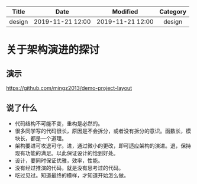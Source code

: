 | Title                | Date             | Modified         | Category          |
|:--------------------:|:----------------:|:----------------:|:-----------------:|
| design      | 2019-11-21 12:00 | 2019-11-21 12:00 | design   |


# 关于架构演进的探讨

## 演示 
https://github.com/mingz2013/demo-project-layout

## 说了什么

- 代码结构不可能不变，重构是必然的。
- 很多同学写的代码很长，原因是不会拆分，或者没有拆分的意识。函数长，模块长，都是一个道理。
- 架构要进可攻退可守。进，通过微小的更改，即可适应架构的演进。退，保持现有功能的满足。以此保证设计的恰到好处。
- 设计，要同时保证优雅，效率，性能。
- 没有经过推演的代码，就是没有思考过的代码。
- 吃过见过。知道最终的模样，才知道开始怎么做。